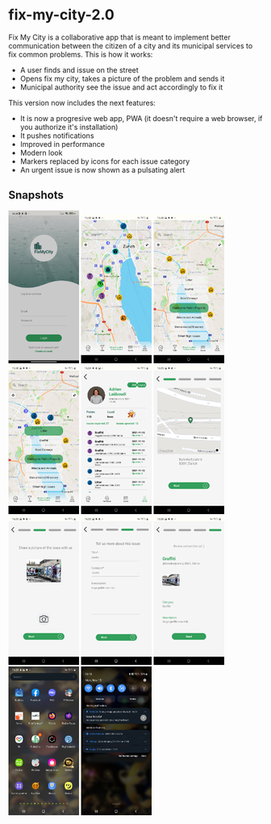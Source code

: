 # fix-my-city-2.0

Fix My City is a collaborative app that is meant to implement better communication between the citizen of a city and its municipal services to fix common problems.
This is how it works:
- A user finds and issue on the street
- Opens fix my city, takes a picture of the problem and sends it
- Municipal authority see the issue and act accordingly to fix it

This version now includes the next features:
- It is now a progresive web app, PWA (it doesn't require a web browser, if you authorize it's installation)
- It pushes notifications
- Improved in performance
- Modern look
- Markers replaced by icons for each issue category
- An urgent issue is now shown as a pulsating alert

## Snapshots
<img src="frontend/src/assets/images/snapshots/Screenshot_2021-11-15-16-38-44-740_com.android.chrome.jpg" width="140"/>
<img src="frontend/src/assets/images/snapshots/Screenshot_20211115-155807_Chrome.jpg" width="140"/>
<img src="frontend/src/assets/images/snapshots/Screenshot_20211115-155829_Chrome.jpg" width="140"/>
<img src="frontend/src/assets/images/snapshots/Screenshot_20211115-155847_Chrome.jpg" width="140"/>
<img src="frontend/src/assets/images/snapshots/Screenshot_20211115-160424_Chrome.jpg" width="140"/>
<img src="frontend/src/assets/images/snapshots/Screenshot_20211115-160514_Chrome.jpg" width="140"/>
<img src="frontend/src/assets/images/snapshots/Screenshot_20211115-160533_Chrome.jpg" width="140"/>
<img src="frontend/src/assets/images/snapshots/Screenshot_20211115-160555_Chrome.jpg" width="140"/>
<img src="frontend/src/assets/images/snapshots/Screenshot_20211115-160600_Chrome.jpg" width="140"/>
<img src="frontend/src/assets/images/snapshots/Screenshot_20211115-160838_One UI Home.jpg" width="140"/>
<img src="frontend/src/assets/images/snapshots/Screenshot_20211115-161057_One UI Home.jpg" width="140"/>
